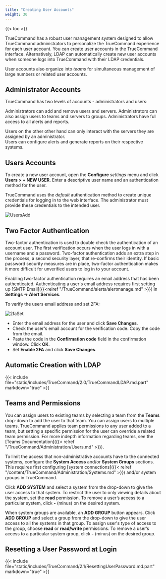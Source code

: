 ```yaml
---
title: "Creating User Accounts"
weight: 30
---
```


{{< toc >}}

TrueCommand has a robust user management system designed to allow TrueCommand administrators to personalize the TrueCommand experience for each user account.
You can create user accounts in the TrueCommand interface. Alternatively, LDAP can automatically create new user accounts when someone logs into TrueCommand with their LDAP credentials.

User accounts also organize into *teams* for simultaneous management of large numbers or related user accounts.

## Administrator Accounts

TrueCommand has two levels of accounts - administrators and users:

Administrators can add and remove users and servers.
Administrators can also assign users to teams and servers to groups.
Administrators have full access to all alerts and reports.

Users on the other other hand can only interact with the servers they are assigned by an administrator.  
Users can configure alerts and generate reports on their respective systems.

## Users Accounts

To create a new user account, open the **Configure** <i class="material-icons" aria-hidden="true" title="Settings">settings</i> menu and click **Users > + NEW USER**.
Enter a descriptive user name and an authentication method for the user.

TrueCommand uses the *default* authentication method to create unique credentials for logging in to the web interface.
The administrator must provide these credentials to the intended user.

![UsersAdd](/images/TrueCommand/2.0/UsersNewUser.png "Adding a new user")

## Two Factor Authentication


Two-factor authentication is used to double check the authentication of an account user.
The first verification occurs when the user logs in with a username and a password.
Two-factor authentication adds an extra step in the process, a second security layer, that re-confirms their identity.
If basic password security measures are in place, two-factor authentication makes it more difficult for unverified users to log in to your account.

Enabling two-factor authentication requires an email address that has been authenticated. Authenticating a user's email address requires first setting up [SMTP Email]({{<relref "/TrueCommand/alerts/alertmanage.md" >}}) in **Settings -> Alert Services**.

To verify the users email address and set 2FA:

![2faSet](/images/TrueCommand/2.0/2fa_setup.png "Setting Two Factor Authentication")

* Enter the email address for the user and click **Save Changes**.
* Check the user's email account for the verification code. Copy the code from the email.
* Paste the code in the **Confirmation code** field in the confirmation window. Click **OK**.
* Set **Enable 2FA** and click **Save Changes**.

## Automatic Creation with LDAP

{{< include file="static/includes/TrueCommand/2.0/TrueCommandLDAP.md.part" markdown="true" >}}

## Teams and Permissions

You can assign users to existing teams by selecting a team from the **Teams** drop-down to add the user to that team.
You can assign users to multiple teams.
TrueCommand applies team permissions to any user added to a team, but setting a specific permission for the user can override a related team permission.
For more indepth information regarding teams, see the [Teams Documentation]({{< relref "/TrueCommand/Administration/Users.md" >}}).

To limit the access that non-administrative accounts have to the connected systems, configure the **System Access** and/or **System Groups** sections.
This requires first configuring [system connections]({{< relref "/content/TrueCommand/Administration/Systems.md" >}}) and/or system groups in TrueCommand.

Click **ADD SYSTEM** and select a system from the drop-down to give the user access to that system.
To restrict the user to only viewing details about the system, set the **read** permission.
To remove a user’s access to a particular system, click **-** (minus) on the desired system.

When system groups are available, an **ADD GROUP** button appears.
Click **ADD GROUP** and select a group from the drop-down to give the user access to all the systems in that group.
To assign user's type of access to the group, choose **read** or **read/write** permissions.
To remove a user’s access to a particular system group, click **-** (minus) on the desired group.

## Resetting a User Password at Login 

{{< include file="static/includes/TrueCommand/2.1/ResettingUserPassword.md.part" markdown="true" >}}
